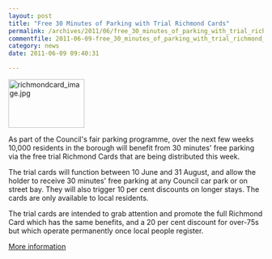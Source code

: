 ```yaml
---
layout: post
title: "Free 30 Minutes of Parking with Trial Richmond Cards"
permalink: /archives/2011/06/free_30_minutes_of_parking_with_trial_richmond_car.html
commentfile: 2011-06-09-free_30_minutes_of_parking_with_trial_richmond_car
category: news
date: 2011-06-09 09:40:31

---
```


<a href="/assets/images/2011/richmondcard_image.jpg"><img alt="richmondcard_image.jpg" src="/assets/images/2011/richmondcard_image-thumb.jpg" width="150" height="96" class="right" /></a>

As part of the Council's fair parking programme, over the next few weeks 10,000 residents in the borough will benefit from 30 minutes' free parking via the free trial Richmond Cards that are being distributed this week.

The trial cards will function between 10 June and 31 August, and allow the holder to receive 30 minutes' free parking at any Council car park or on street bay. They will also trigger 10 per cent discounts on longer stays. The cards are only available to local residents.

The trial cards are intended to grab attention and promote the full Richmond Card which has the same benefits, and a 20 per cent discount for over-75s but which operate permanently once local people register.

[More information](https://stmargarets.london/l/jyWGD)

